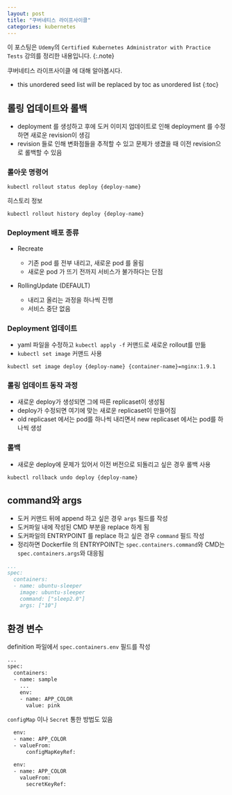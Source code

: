 ```yaml
---
layout: post
title: "쿠버네티스 라이프사이클"
categories: kubernetes
---
```


이 포스팅은 `Udemy`의 `Certified Kubernetes Administrator with Practice Tests` 강의를 정리한 내용입니다.
{:.note}

쿠버네티스 라이프사이클 에 대해 알아봅시다.

* this unordered seed list will be replaced by toc as unordered list
{:toc}

## 롤링 업데이트와 롤백

- deployment 를 생성하고 후에 도커 이미지 업데이트로 인해  deployment 를 수정하면 새로운 revision이 생김
- revision 들로 인해 변화점들을 추적할 수 있고 문제가 생겼을 때 이전 revision으로 롤백할 수 있음

### 롤아웃 명령어

```
kubectl rollout status deploy {deploy-name}
```

히스토리 정보

```
kubectl rollout history deploy {deploy-name}
```

### Deployment 배포 종류

- Recreate
    - 기존 pod 를 전부 내리고, 새로운 pod 를 올림
    - 새로운 pod 가 뜨기 전까지 서비스가 불가하다는 단점

-  RollingUpdate (DEFAULT)
    - 내리고 올리는 과정을 하나씩 진행
    - 서비스 중단 없음

### Deployment 업데이트

- yaml 파일을 수정하고 `kubectl apply -f` 커맨드로 새로운 rollout를 만듦
- `kubectl set image` 커맨드 사용

```
kubectl set image deploy {deploy-name} {container-name}=nginx:1.9.1
```

### 롤링 업데이트 동작 과정

- 새로운 deploy가 생성되면 그에 따른 replicaset이 생성됨
- deploy가 수정되면 여기에 맞는 새로운 replicaset이 만들어짐
- old replicaset 에서는 pod를 하나씩 내리면서 new replicaset 에서는 pod를 하나씩 생성

### 롤백

- 새로운 deploy에 문제가 있어서 이전 버전으로 되돌리고 싶은 경우 롤백 사용

```
kubectl rollback undo deploy {deploy-name}
```

## command와 args

- 도커 커맨드 뒤에 append 하고 싶은 경우 `args` 필드를 작성
- 도커파일 내에 작성된 CMD 부분을 replace 하게 됨
- 도커파일의 ENTRYPOINT 를 replace 하고 싶은 경우 `command` 필드 작성
- 정리하면 Dockerfile 의 ENTRYPOINT는 `spec.containers.command`와 CMD는 `spec.containers.args`와 대응됨

```yaml
...
spec:
  containers:
  - name: ubuntu-sleeper
    image: ubuntu-sleeper
    command: ["sleep2.0"]
    args: ["10"]
```

## 환경 변수

definition 파일에서 `spec.containers.env` 필드를 작성

```Dockerfile
...
spec:
  containers:
  - name: sample
    ... 
    env:
    - name: APP_COLOR 
      value: pink
```

`configMap` 이나 `Secret` 통한 방법도 있음

```Dockerfile
  env:
  - name: APP_COLOR
  - valueFrom:
      configMapKeyRef:
```

```Dockerfile
  env:
  - name: APP_COLOR
    valueFrom:
      secretKeyRef: 
```